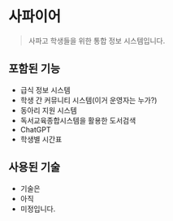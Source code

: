 # 사파이어
> 사파고 학생들을 위한 통합 정보 시스템입니다.
## 포함된 기능
- 급식 정보 시스템
- 학생 간 커뮤니티 시스템(이거 운영자는 누가?)
- 동아리 지원 시스템
- 독서교육종합시스템을 활용한 도서검색
- ChatGPT
- 학생별 시간표

## 사용된 기술
- 기술은
- 아직
- 미정입니다.
